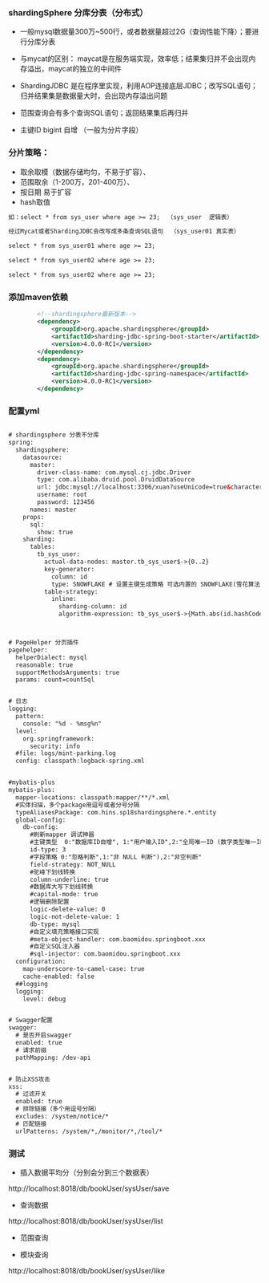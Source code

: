 

### shardingSphere 分库分表（分布式）

* 一般mysql数据量300万~500行，或者数据量超过2G（查询性能下降）；要进行分库分表

* 与mycat的区别： maycat是在服务端实现，效率低；结果集归并不会出现内存溢出，maycat的独立的中间件

* ShardingJDBC 是在程序里实现，利用AOP连接底层JDBC；改写SQL语句；归并结果集是数据量大时，会出现内存溢出问题

* 范围查询会有多个查询SQL语句；返回结果集后再归并

* 主键ID bigint 自增 （一般为分片字段）

### 分片策略：

- 取余取模（数据存储均匀，不易于扩容）、
- 范围取余（1-200万，201-400万）、
- 按日期  易于扩容
- hash取值


```xml
如：select * from sys_user where age >= 23;  （sys_user  逻辑表）

经过Mycat或者ShardingJDBC会改写成多条查询SQL语句  （sys_user01 真实表）

select * from sys_user01 where age >= 23;

select * from sys_user02 where age >= 23;

select * from sys_user02 where age >= 23;

```




### 添加maven依赖

```xml
        <!--shardingsphere最新版本-->
        <dependency>
            <groupId>org.apache.shardingsphere</groupId>
            <artifactId>sharding-jdbc-spring-boot-starter</artifactId>
            <version>4.0.0-RC1</version>
        </dependency>
        <dependency>
            <groupId>org.apache.shardingsphere</groupId>
            <artifactId>sharding-jdbc-spring-namespace</artifactId>
            <version>4.0.0-RC1</version>
        </dependency>
```

### 配置yml


```xml

# shardingsphere 分表不分库
spring:
  shardingsphere:
    datasource:
      master:
        driver-class-name: com.mysql.cj.jdbc.Driver
        type: com.alibaba.druid.pool.DruidDataSource
        url: jdbc:mysql://localhost:3306/xuan?useUnicode=true&characterEncoding=UTF-8&serverTimezone=GMT%2B8
        username: root
        password: 123456
      names: master
    props:
      sql:
        show: true
    sharding:
      tables:
        tb_sys_user:
          actual-data-nodes: master.tb_sys_user$->{0..2}
          key-generator:
            column: id
            type: SNOWFLAKE # 设置主键生成策略 可选内置的 SNOWFLAKE(雪花算法)/UUID
          table-strategy:
            inline:
              sharding-column: id
              algorithm-expression: tb_sys_user$->{Math.abs(id.hashCode()) % 3}  # UUID类型ID



# PageHelper 分页插件
pagehelper:
  helperDialect: mysql
  reasonable: true
  supportMethodsArguments: true
  params: count=countSql


# 日志
logging:
  pattern:
    console: "%d - %msg%n"
  level:
    org.springframework:
      security: info
  #file: logs/mint-parking.log
  config: classpath:logback-spring.xml


#mybatis-plus
mybatis-plus:
  mapper-locations: classpath:mapper/**/*.xml
  #实体扫描，多个package用逗号或者分号分隔
  typeAliasesPackage: com.hins.sp18shardingsphere.*.entity
  global-config:
    db-config:
      #刷新mapper 调试神器
      #主键类型  0:"数据库ID自增", 1:"用户输入ID",2:"全局唯一ID (数字类型唯一ID)", 3:"全局唯一ID UUID";
      id-type: 3
      #字段策略 0:"忽略判断",1:"非 NULL 判断"),2:"非空判断"
      field-strategy: NOT_NULL
      #驼峰下划线转换
      column-underline: true
      #数据库大写下划线转换
      #capital-mode: true
      #逻辑删除配置
      logic-delete-value: 0
      logic-not-delete-value: 1
      db-type: mysql
      #自定义填充策略接口实现
      #meta-object-handler: com.baomidou.springboot.xxx
      #自定义SQL注入器
      #sql-injector: com.baomidou.springboot.xxx
  configuration:
    map-underscore-to-camel-case: true
    cache-enabled: false
  ##logging
  logging:
    level: debug


# Swagger配置
swagger:
  # 是否开启swagger
  enabled: true
  # 请求前缀
  pathMapping: /dev-api


# 防止XSS攻击
xss:
  # 过滤开关
  enabled: true
  # 排除链接（多个用逗号分隔）
  excludes: /system/notice/*
  # 匹配链接
  urlPatterns: /system/*,/monitor/*,/tool/*


```

### 测试

* 插入数据平均分（分别会分到三个数据表）

http://localhost:8018/db/bookUser/sysUser/save

* 查询数据

http://localhost:8018/db/bookUser/sysUser/list


* 范围查询



* 模块查询

http://localhost:8018/db/bookUser/sysUser/like